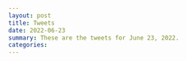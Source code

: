 ```yaml
---
layout: post
title: Tweets
date: 2022-06-23
summary: These are the tweets for June 23, 2022.
categories:
---
```


